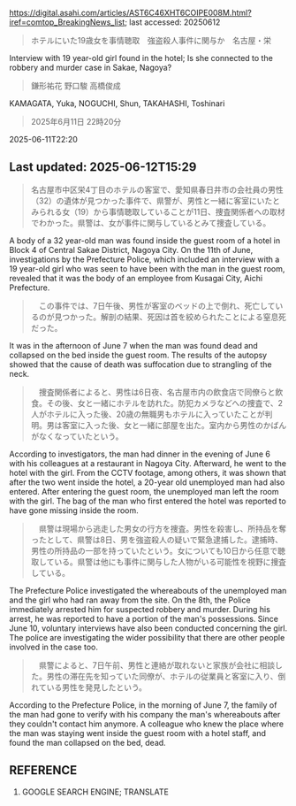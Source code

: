 https://digital.asahi.com/articles/AST6C46XHT6COIPE008M.html?iref=comtop_BreakingNews_list; last accessed: 20250612

> ホテルにいた19歳女を事情聴取　強盗殺人事件に関与か　名古屋・栄

Interview with 19 year-old girl found in the hotel; Is she connected to the robbery and murder case in Sakae, Nagoya? 

> 鎌形祐花 野口駿 高橋俊成

KAMAGATA, Yuka, NOGUCHI, Shun, TAKAHASHI, Toshinari

> 2025年6月11日 22時20分

2025-06-11T22:20

## Last updated: 2025-06-12T15:29

> 名古屋市中区栄4丁目のホテルの客室で、愛知県春日井市の会社員の男性（32）の遺体が見つかった事件で、県警が、男性と一緒に客室にいたとみられる女（19）から事情聴取していることが11日、捜査関係者への取材でわかった。県警は、女が事件に関与しているとみて捜査している。

A body of a 32 year-old man was found inside the guest room of a hotel in Block 4 of Central Sakae District, Nagoya City. On the 11th of June, investigations by the Prefecture Police, which included an interview with a 19 year-old girl who was seen to have been with the man in the guest room, revealed that it was the body of an employee from Kusagai City, Aichi Prefecture.

> 　この事件では、7日午後、男性が客室のベッドの上で倒れ、死亡しているのが見つかった。解剖の結果、死因は首を絞められたことによる窒息死だった。

It was in the afternoon of June 7 when the man was found dead and collapsed on the bed inside the guest room. The results of the autopsy showed that the cause of death was suffocation due to strangling of the neck.

> 　捜査関係者によると、男性は6日夜、名古屋市内の飲食店で同僚らと飲食。その後、女と一緒にホテルを訪れた。防犯カメラなどへの捜査で、2人がホテルに入った後、20歳の無職男もホテルに入っていたことが判明。男は客室に入った後、女と一緒に部屋を出た。室内から男性のかばんがなくなっていたという。

According to investigators, the man had dinner in the evening of June 6 with his colleagues at a restaurant in Nagoya City. Afterward, he went to the hotel with the girl. From the CCTV footage, among others, it was shown that after the two went inside the hotel, a 20-year old unemployed man had also entered. After entering the guest room, the unemployed man left the room with the girl. The bag of the man who first entered the hotel was reported to have gone missing inside the room. 

> 　県警は現場から逃走した男女の行方を捜査。男性を殺害し、所持品を奪ったとして、県警は8日、男を強盗殺人の疑いで緊急逮捕した。逮捕時、男性の所持品の一部を持っていたという。女についても10日から任意で聴取している。県警は他にも事件に関与した人物がいる可能性を視野に捜査している。

The Prefecture Police investigated the whereabouts of the unemployed man and the girl who had ran away from the site. On the 8th, the Police immediately arrested him for suspected robbery and murder. During his arrest, he was reported to have a portion of the man's possessions. Since June 10, voluntary interviews have also been conducted concerning the girl. The police are investigating the wider possibility that there are other people involved in the case too.

> 　県警によると、7日午前、男性と連絡が取れないと家族が会社に相談した。男性の滞在先を知っていた同僚が、ホテルの従業員と客室に入り、倒れている男性を発見したという。

According to the Prefecture Police, in the morning of June 7, the family of the man had gone to verify with his company the man's whereabouts after they couldn't contact him anymore. A colleague who knew the place where the man was staying went inside the guest room with a hotel staff, and found the man collapsed on the bed, dead.

## REFERENCE

1) GOOGLE SEARCH ENGINE; TRANSLATE
